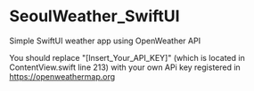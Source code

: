 # SeoulWeather_SwiftUI
Simple SwiftUI weather app using OpenWeather API

You should replace "[Insert_Your_API_KEY]" (which is located in ContentView.swift line 213) with your own APi key registered in https://openweathermap.org



